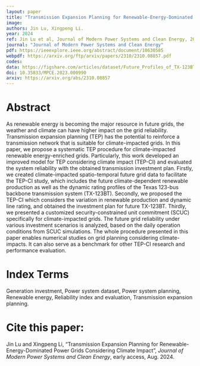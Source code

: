 ```yaml
---
layout: paper
title: "Transmission Expansion Planning for Renewable-Energy-Dominated Power Grids Considering Climate Impact"
image: 
authors: Jin Lu, Xingpeng Li.
year: 2024
ref: Jin Lu et al, Journal of Modern Power Systems and Clean Energy, 2024. 
journal: "Journal of Modern Power Systems and Clean Energy"
pdf: https://ieeexplore.ieee.org/abstract/document/10630585
webpdf: https://arxiv.org/ftp/arxiv/papers/2310/2310.08857.pdf
codes: 
data: https://figshare.com/articles/dataset/Future_Profiles_of_TX-123BT/22266991
doi: 10.35833/MPCE.2023.000990
arxiv: https://arxiv.org/abs/2310.08857
---
```


# Abstract
As renewable energy is becoming the major resource in future grids, the weather and climate can have higher impact on the grid reliability. Transmission expansion planning (TEP) has the potential to reinforce a transmission network that is suitable for climate-impacted grids. In this paper, we propose a systematic TEP procedure for climate-impacted renewable energy-enriched grids. Particularly, this work developed an improved model for TEP considering climate impact (TEP-CI) and evaluated the system reliability with the obtained transmission investment plan. Firstly, we created climate-impacted spatio-temporal future grid data to facilitate the TEP-CI study, which includes the future climate-dependent renewable production as well as the dynamic rating profiles of the Texas 123-bus backbone transmission system (TX-123BT). Secondly, we proposed the TEP-CI which considers the variation in renewable production and dynamic line rating, and obtained the investment plan for future TX-123BT. Thirdly, we presented a customized security-constrained unit commitment (SCUC) specifically for climate-impacted grids. The future grid reliability under various investment scenarios is analyzed, based on the daily operation conditions from SCUC simulations. The whole procedure presented in this paper enables numerical studies on grid planning considering climate-impacts. It can also serve as a benchmark for other TEP-CI research and performance evaluation. 

# Index Terms
Generation investment, Power system dataset, Power system planning, Renewable energy, Reliability index and evaluation, Transmission expansion planning.

# Cite this paper:
Jin Lu and Xingpeng Li, “Transmission Expansion Planning for Renewable-Energy-Dominated Power Grids Considering Climate Impact”, *Journal of Modern Power Systems and Clean Energy*, early access, Aug. 2024.
